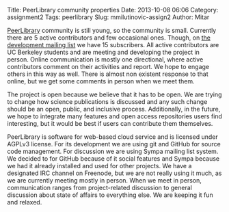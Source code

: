 Title: PeerLibrary community properties
Date: 2013-10-08 06:06
Category: assignment2
Tags: peerlibrary
Slug: mmilutinovic-assign2
Author: Mitar

[PeerLibrary](http://peerlibrary.org/) community is still young, so the community is small. Currently there are 5 active contributors and few occasional ones. Though, on [the development mailing list](http://lists.peerlibrary.org/lists/info/dev) we have 15 subscribers. All active contributors are UC Berkeley students and are meeting and developing the project in person. Online communication is mostly one directional, where active contributors comment on their activities and report. We hope to engage others in this way as well. There is almost non existent response to that online, but we get some comments in person when we meet them.

The project is open because we believe that it has to be open. We are trying to change how science publications is discussed and any such change should be an open, public, and inclusive process. Additionally, in the future, we hope to integrate many features and open access repositories users find interesting, but it would be best if users can contribute them themselves.

PeerLibrary is software for web-based cloud service and is licensed under AGPLv3 license. For its development we are using git and GitHub for source code management. For discussion we are using Sympa mailing list system. We decided to for GitHub because of it social features and Sympa because we had it already installed and used for other projects. We have a designated IRC channel on Freenode, but we are not really using it much, as we are currently meeting mostly in person. When we meet in person, communication ranges from project-related discussion to general discussion about state of affairs to everything else. We are keeping it fun and relaxed.
